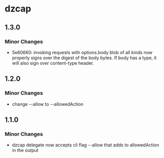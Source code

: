 # dzcap

## 1.3.0

### Minor Changes

- 5e60660: invoking requests with options.body blob of all kinds now properly signs over the digest of the body bytes. If body has a type, it will also sign over content-type header.

## 1.2.0

### Minor Changes

- change --allow to --allowedAction

## 1.1.0

### Minor Changes

- dzcap delegate now accepts cli flag --allow that adds to allowedAction in the output
